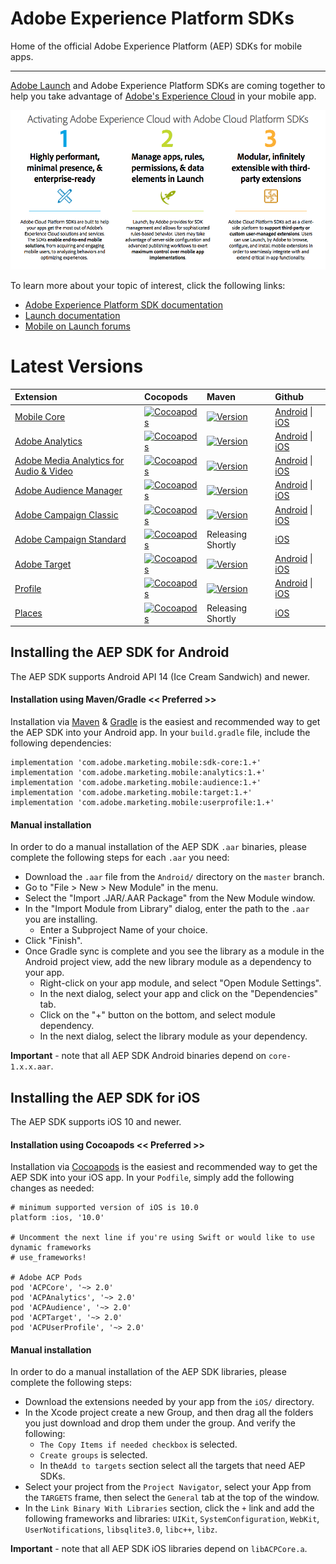 # Adobe Experience Platform SDKs
Home of the official Adobe Experience Platform (AEP) SDKs for mobile apps.

<hr>

[Adobe Launch](https://launch.adobe.com/) and Adobe Experience Platform SDKs are coming together to help you take advantage of [Adobe's Experience Cloud](https://www.adobe.com/experience-cloud.html) in your mobile app.

<img src="resources/acp_sdks.png"></img>

To learn more about your topic of interest, click the following links:

- [Adobe Experience Platform SDK documentation](https://aep-sdks.gitbook.io/docs/)
- [Launch documentation](https://docs.adobelaunch.com/)
- [Mobile on Launch forums](https://forums.adobe.com/community/experience-cloud/platform/launch/sdk)

# Latest Versions

| Extension | Cocopods | Maven | Github |
| :--- | :--- | :--- | :--- |
| [Mobile Core](../../using-mobile-extensions/mobile-core/) | [![Cocoapods](https://img.shields.io/cocoapods/v/ACPCore.svg?color=dd0000&label=ACPCore&style=popout)](https://cocoapods.org/pods/ACPCore) | [![Version](https://img.shields.io/maven-central/v/com.adobe.marketing.mobile/sdk-core.svg?label=sdk-core&style=popout)](https://mvnrepository.com/artifact/com.adobe.marketing.mobile/sdk-core) | [Android](https://github.com/Adobe-Marketing-Cloud/acp-sdks/tree/master/android) \| [iOS](https://github.com/Adobe-Marketing-Cloud/acp-sdks/tree/master/iOS/ACPCore) |
| [Adobe Analytics](../../using-mobile-extensions/adobe-analytics/) | [![Cocoapods](https://img.shields.io/cocoapods/v/ACPAnalytics.svg?color=dd0000&label=ACPAnalytics&style=popout)](https://cocoapods.org/pods/ACPAnalytics) | [![Version](https://img.shields.io/maven-central/v/com.adobe.marketing.mobile/analytics.svg?label=analytics&style=popout)](https://mvnrepository.com/artifact/com.adobe.marketing.mobile/analytics) | [Android](https://github.com/Adobe-Marketing-Cloud/acp-sdks/tree/master/android) \| [iOS](https://github.com/Adobe-Marketing-Cloud/acp-sdks/tree/master/iOS/ACPAnalytics) |
| [Adobe Media Analytics for Audio & Video](../../using-mobile-extensions/adobe-media-analytics/) | [![Cocoapods](https://img.shields.io/cocoapods/v/ACPMedia.svg?color=dd0000&label=ACPMedia&style=popout)](https://cocoapods.org/pods/ACPMedia) | [![Version](https://img.shields.io/maven-central/v/com.adobe.marketing.mobile/media.svg?label=media&style=popout)](https://mvnrepository.com/artifact/com.adobe.marketing.mobile/media) | [Android](https://github.com/Adobe-Marketing-Cloud/acp-sdks/tree/master/android) \| [iOS](https://github.com/Adobe-Marketing-Cloud/acp-sdks/tree/master/iOS/ACPMedia) |
| [Adobe Audience Manager](../../using-mobile-extensions/adobe-audience-manager/) | [![Cocoapods](https://img.shields.io/cocoapods/v/ACPAudience.svg?color=dd0000&label=ACPAudience&style=popout)](https://cocoapods.org/pods/ACPAudience) | [![Version](https://img.shields.io/maven-central/v/com.adobe.marketing.mobile/audience.svg?label=audience&style=popout)](https://mvnrepository.com/artifact/com.adobe.marketing.mobile/audience) | [Android](https://github.com/Adobe-Marketing-Cloud/acp-sdks/tree/master/android) \| [iOS](https://github.com/Adobe-Marketing-Cloud/acp-sdks/tree/master/iOS/ACPAudience) |
| [Adobe Campaign Classic](../../using-mobile-extensions/adobe-campaignclassic/) | [![Cocoapods](https://img.shields.io/cocoapods/v/ACPCampaignClassic.svg?color=dd0000&label=ACPCampaignClassic&style=popout)](https://cocoapods.org/pods/ACPCampaignClassic) | [![Version](https://img.shields.io/maven-central/v/com.adobe.marketing.mobile/campaignclassic.svg?label=campaignclassic&style=popout)](https://mvnrepository.com/artifact/com.adobe.marketing.mobile/campaignclassic) | [Android](https://github.com/Adobe-Marketing-Cloud/acp-sdks/tree/master/android) \| [iOS](https://github.com/Adobe-Marketing-Cloud/acp-sdks/tree/master/iOS/ACPCampaignClassic) |
| [Adobe Campaign Standard](../../using-mobile-extensions/adobe-campaign-standard/) | [![Cocoapods](https://img.shields.io/cocoapods/v/ACPCampaign.svg?color=dd0000&label=ACPCampaign&style=popout)](https://cocoapods.org/pods/ACPCampaign) | Releasing Shortly | [iOS](https://github.com/Adobe-Marketing-Cloud/acp-sdks/tree/master/iOS/ACPCampaign) |
| [Adobe Target](../../using-mobile-extensions/adobe-target/) | [![Cocoapods](https://img.shields.io/cocoapods/v/ACPTarget.svg?color=dd0000&label=ACPTarget&style=popout)](https://cocoapods.org/pods/ACPTarget) | [![Version](https://img.shields.io/maven-central/v/com.adobe.marketing.mobile/target.svg?label=target&style=popout)](https://mvnrepository.com/artifact/com.adobe.marketing.mobile/target) | [Android](https://github.com/Adobe-Marketing-Cloud/acp-sdks/tree/master/android) \| [iOS](https://github.com/Adobe-Marketing-Cloud/acp-sdks/tree/master/iOS/ACPTarget) |
| [Profile](../../using-mobile-extensions/profile/) | [![Cocoapods](https://img.shields.io/cocoapods/v/ACPUserProfile.svg?color=dd0000&label=ACPUserProfile&style=popout)](https://cocoapods.org/pods/ACPUserProfile) | [![Version](https://img.shields.io/maven-central/v/com.adobe.marketing.mobile/userprofile.svg?label=userprofile&style=popout)](https://mvnrepository.com/artifact/com.adobe.marketing.mobile/userprofile) | [Android](https://github.com/Adobe-Marketing-Cloud/acp-sdks/tree/master/android) \| [iOS](https://github.com/Adobe-Marketing-Cloud/acp-sdks/tree/master/iOS/ACPUserProfile) | 
| [Places](https://launch.gitbook.io/launch-adobe-mobile-sdk-beta/v/places/extension-reference/places-extension) | [![Cocoapods](https://img.shields.io/cocoapods/v/ACPPlaces.svg?color=dd0000&label=ACPPlaces&style=popout)](https://cocoapods.org/pods/ACPPlaces) | Releasing Shortly | [iOS](https://github.com/Adobe-Marketing-Cloud/acp-sdks/tree/master/iOS/ACPPlaces) |


## Installing the AEP SDK for Android

The AEP SDK supports Android API 14 (Ice Cream Sandwich) and newer.

#### <a name="gradle"></a>Installation using Maven/Gradle << Preferred >>
Installation via [Maven](https://maven.apache.org/) & [Gradle](https://gradle.org/) is the easiest and recommended way to get the AEP SDK into your Android app.  In your `build.gradle` file, include the following dependencies:

    implementation 'com.adobe.marketing.mobile:sdk-core:1.+'
    implementation 'com.adobe.marketing.mobile:analytics:1.+'
    implementation 'com.adobe.marketing.mobile:audience:1.+'
    implementation 'com.adobe.marketing.mobile:target:1.+'
    implementation 'com.adobe.marketing.mobile:userprofile:1.+'

#### <a name="manual-android"></a>Manual installation
In order to do a manual installation of the AEP SDK `.aar` binaries, please complete the following steps for each `.aar` you need:
- Download the `.aar` file from the `Android/` directory on the `master` branch.
- Go to "File > New > New Module" in the menu.
- Select the "Import .JAR/.AAR Package" from the New Module window.
- In the "Import Module from Library" dialog, enter the path to the `.aar` you are installing.
   - Enter a Subproject Name of your choice.
- Click "Finish".
- Once Gradle sync is complete and you see the library as a module in the Android project view, add the new library module as a dependency to your app.
   - Right-click on your app module, and select "Open Module Settings".
   - In the next dialog, select your app and click on the "Dependencies" tab.
   - Click on the "+" button on the bottom, and select module dependency.
   - In the next dialog, select the library module as your dependency.

__Important__ - note that all AEP SDK Android binaries depend on `core-1.x.x.aar`.

## Installing the AEP SDK for iOS

The AEP SDK supports iOS 10 and newer.

#### <a name="cocoapods"></a>Installation using Cocoapods << Preferred >>
Installation via [Cocoapods](https://cocoapods.org/) is the easiest and recommended way to get the AEP SDK into your iOS app.  In your `Podfile`, simply add the following changes as needed:

    # minimum supported version of iOS is 10.0
    platform :ios, '10.0'    

    # Uncomment the next line if you're using Swift or would like to use dynamic frameworks
    # use_frameworks!
    
    # Adobe ACP Pods
    pod 'ACPCore', '~> 2.0'
    pod 'ACPAnalytics', '~> 2.0'
    pod 'ACPAudience', '~> 2.0'
    pod 'ACPTarget', '~> 2.0'
    pod 'ACPUserProfile', '~> 2.0'


#### <a name="manual-ios"></a>Manual installation
In order to do a manual installation of the AEP SDK libraries, please complete the following steps:
- Download the extensions needed by your app from the `iOS/` directory.
- In the Xcode project create a new Group, and then drag all the folders you just download and drop them under the group. And verify the following:
    * `The Copy Items if needed checkbox` is selected.
    * `Create groups` is selected.
    * In the`Add to targets` section select all the targets that need AEP SDKs.
- Select your project from the `Project Navigator`, select your App from the `TARGETS` frame, then select the `General` tab at the top of the window.
- In the `Link Binary With Libraries` section, click the `+` link and add the following frameworks and libraries: `UIKit`, `SystemConfiguration`, `WebKit`, `UserNotifications`, `libsqlite3.0`, `libc++`, `libz`.

__Important__ - note that all AEP SDK iOS libraries depend on `libACPCore.a`.
